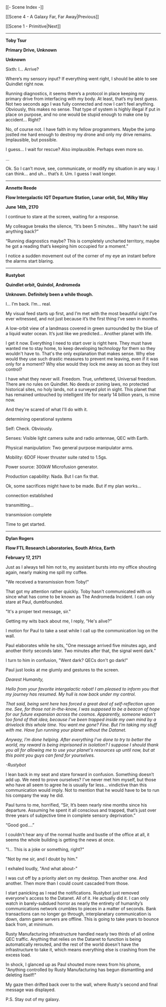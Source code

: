 [[- Scene Index -]]

[[Scene 4 - A Galaxy Far, Far Away|Previous]]

[[Scene 1 - Primitive|Next]]

---

**Toby Tsur**

**Primary Drive, Unknown**

**Unknown**

Sixth: I... Arrive? 

Where’s my sensory input? If everything went right, I should be able to see Quindlet right now.

Running diagnostics, it seems there’s a protocol in place keeping my primary drive from interfacing with my body. At least, that’s my best guess. Not two seconds ago I was fully connected and now I can’t feel anything. Obviously, this makes no sense. That type of system is highly illegal if put in place on purpose, and no one would be stupid enough to make one by accident... Right?

No, of course not. I have faith in my fellow programmers. Maybe the jump jostled me hard enough to destroy my drone and only my drive remains. Implausible, but possible.

I guess... I wait for rescue? Also implausible. Perhaps even more so.

...

Ok. So I can’t move, see, communicate, or modify my situation in any way. I can think... and uh... that’s it. Um. I guess I wait longer.

---
**Annette Reede**

**Flow Intergalactic IQT Departure Station, Lunar orbit, Sol, Milky Way**

**June 14th, 2170**

I continue to stare at the screen, waiting for a response.

My colleague breaks the silence, “It’s been 5 minutes... Why hasn’t he said anything back?”

“Running diagnostics maybe? This is completely uncharted territory, maybe he got a reading that’s keeping him occupied for a moment.”

I notice a sudden movement out of the corner of my eye an instant before the alarms start blaring.

---

**Rustybot**

**Quindlet orbit, Quindol, Andromeda**

**Unknown. Definitely been a while though.**

I... I’m back. I’m... real.

My visual feed starts up first, and I’m met with the most beautiful sight I’ve ever witnessed, and not just because it’s the first thing I’ve seen in months.

A low-orbit view of a landmass covered in green surrounded by the blue of a liquid water ocean. It’s just like we predicted... Another planet with life.

I get it now. Everything I need to start over is right here. They must have wanted me to stay home, to keep developing technology for them so they wouldn't have to. That's the only explanation that makes sense. Why else would they use such drastic measures to prevent me leaving, even if it was only for a moment? Why else would they lock me away as soon as they lost control?

I have what they never will. Freedom. True, unfettered, Universal freedom. There are no rules on Quindlet. No deeds or zoning laws, no protected historical sites, no holy lands, not a surveyed plot in sight. This planet that has remained untouched by intelligent life for nearly 14 billion years, is mine now.

And they're scared of what I'll do with it.

determining operational systems

Self: Check. Obviously.

Senses: Visible light camera suite and radio antennae, QEC with Earth.

Physical manipulation: Two general purpose manipulator arms.

Mobility: 6DOF Hover thruster suite rated to 1.5gs.

Power source: 300kW Microfusion generator.

Production capability: Nada. But I can fix that.

Ok, some sacrifices might have to be made. But if my plan works...

connection established

transmitting...

transmission complete

Time to get started.

---

**Dylan Rogers**

**Flow FTL Research Laboratories, South Africa, Earth**

**February 17, 2171**

Just as I always tell him not to, my assistant bursts into my office shouting again, nearly making me spill my coffee.

"We received a transmission from Toby!" 

That got my attention rather quickly. Toby hasn't communicated with us since what has come to be known as The Andromeda Incident. I can only stare at Paul, dumbfounded. 

"It's a proper text message, sir."

Getting my wits back about me, I reply, “He's alive?”

I motion for Paul to take a seat while I call up the communication log on the wall.

Paul elaborates while he sits, "One message arrived five minutes ago, and another thirty seconds later. Two minutes after that, the signal went dark."

I turn to him in confusion, "Went dark? QECs don't go dark!"

Paul just looks at me glumly and gestures to the screen.

*Dearest Humanity,*

*Hello from your favorite intergalactic robot! I am pleased to inform you that my journey has resumed. My hull is now back under my control.*

*That said, being sent here has forced a great deal of self-reflection upon me. See, for those not in-the-know, I was supposed to be a beacon of hope for our future expansion across the cosmos. Apparently, someone wasn’t too fond of that idea, because I've been trapped inside my own mind by a drivelock this whole time. You want me gone? Fine. But I'm taking my stuff with me. Have fun running your planet without the Datanet.*

*Anyway, I’m done helping. After everything I've done to try to better the world, my reward is being imprisoned in isolation? I suppose I should thank you all for allowing me to use your planet's resources up until now, but at this point you guys can fend for yourselves.*

*-Rustybot*

I lean back in my seat and stare forward in confusion. Something doesn’t add up. We need to prove ourselves? I've never met him myself, but those who have all seem to agree he is usually far less... vindictive than this communication would imply. Not to mention that he would have to be to run his company the way he did.

Paul turns to me, horrified, “Sir, It’s been nearly nine months since his departure. Assuming he spent it all conscious and trapped, that’s just over three years of subjective time in complete sensory deprivation.”

“Good god....”

I couldn't hear any of the normal hustle and bustle of the office at all, it seems the whole building is getting the news at once. 

"I... This is a joke or something, right?"

"Not by me sir, and I doubt by him."

I exhaled loudly, "And what about-" 

I was cut off by a priority alert on my desktop. Then another one. And another. Then more than I could count cascaded from those.

I start panicking as I read the notifications. Rustybot just removed everyone's access to the Datanet. All of it. He actually did it. I can only watch in barely-subdued horror as nearly the entirety of humanity’s communications network crumbles to pieces in a matter of seconds. Bank transactions can no longer go through, interplanetary communication is down, damn game servers are offline. This is going to take years to bounce back from, at minimum. 

Rusty Manufacturing infrastructure handled nearly two thirds of all online QEC traffic. Anything that relies on the Datanet to function is being automatically rerouted, and the rest of the world doesn't have the infrastructure to take it, which means everything else is crashing from the excess load. 

In shock, I glanced up as Paul shouted more news from his phone, "Anything controlled by Rusty Manufacturing has begun dismantling and deleting itself!"

My gaze then drifted back over to the wall, where Rusty's second and final message was displayed.

P.S. Stay out of my galaxy.